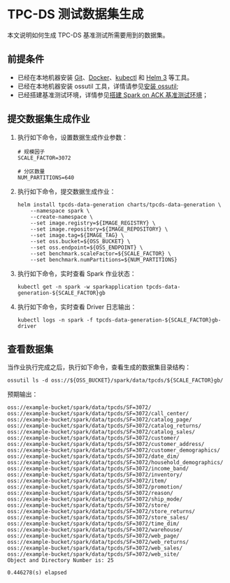 # TPC-DS 测试数据集生成

本文说明如何生成 TPC-DS 基准测试所需要用到的数据集。

## 前提条件

- 已经在本地机器安装 [Git](https://git-scm.com/)、[Docker](https://www.docker.com/)、[kubectl](https://kubernetes.io/docs/reference/kubectl/) 和 [Helm 3](https://helm.sh/) 等工具。
- 已经在本地机器安装 ossutil 工具，详情请参见[安装 ossutil](https://help.aliyun.com/zh/oss/developer-reference/install-ossutil);
- 已经搭建基准测试环境，详情参见[搭建 Spark on ACK 基准测试环境](setup.md)；

## 提交数据集生成作业

1. 执行如下命令，设置数据生成作业参数：

    ```shell
    # 规模因子
    SCALE_FACTOR=3072

    # 分区数量
    NUM_PARTITIONS=640
    ```

2. 执行如下命令，提交数据生成作业：

    ```shell
    helm install tpcds-data-generation charts/tpcds-data-generation \
        --namespace spark \
        --create-namespace \
        --set image.registry=${IMAGE_REGISTRY} \
        --set image.repository=${IMAGE_REPOSITORY} \
        --set image.tag=${IMAGE_TAG} \
        --set oss.bucket=${OSS_BUCKET} \
        --set oss.endpoint=${OSS_ENDPOINT} \
        --set benchmark.scaleFactor=${SCALE_FACTOR} \
        --set benchmark.numPartitions=${NUM_PARTITIONS}
    ```

3. 执行如下命令，实时查看 Spark 作业状态：

    ```shell
    kubectl get -n spark -w sparkapplication tpcds-data-generation-${SCALE_FACTOR}gb
    ```

4. 执行如下命令，实时查看 Driver 日志输出：

    ```shell
    kubectl logs -n spark -f tpcds-data-generation-${SCALE_FACTOR}gb-driver
    ```

## 查看数据集

当作业执行完成之后，执行如下命令，查看生成的数据集目录结构：

```shell
ossutil ls -d oss://${OSS_BUCKET}/spark/data/tpcds/${SCALE_FACTOR}gb/
```

预期输出：

```text
oss://example-bucket/spark/data/tpcds/SF=3072/
oss://example-bucket/spark/data/tpcds/SF=3072/call_center/
oss://example-bucket/spark/data/tpcds/SF=3072/catalog_page/
oss://example-bucket/spark/data/tpcds/SF=3072/catalog_returns/
oss://example-bucket/spark/data/tpcds/SF=3072/catalog_sales/
oss://example-bucket/spark/data/tpcds/SF=3072/customer/
oss://example-bucket/spark/data/tpcds/SF=3072/customer_address/
oss://example-bucket/spark/data/tpcds/SF=3072/customer_demographics/
oss://example-bucket/spark/data/tpcds/SF=3072/date_dim/
oss://example-bucket/spark/data/tpcds/SF=3072/household_demographics/
oss://example-bucket/spark/data/tpcds/SF=3072/income_band/
oss://example-bucket/spark/data/tpcds/SF=3072/inventory/
oss://example-bucket/spark/data/tpcds/SF=3072/item/
oss://example-bucket/spark/data/tpcds/SF=3072/promotion/
oss://example-bucket/spark/data/tpcds/SF=3072/reason/
oss://example-bucket/spark/data/tpcds/SF=3072/ship_mode/
oss://example-bucket/spark/data/tpcds/SF=3072/store/
oss://example-bucket/spark/data/tpcds/SF=3072/store_returns/
oss://example-bucket/spark/data/tpcds/SF=3072/store_sales/
oss://example-bucket/spark/data/tpcds/SF=3072/time_dim/
oss://example-bucket/spark/data/tpcds/SF=3072/warehouse/
oss://example-bucket/spark/data/tpcds/SF=3072/web_page/
oss://example-bucket/spark/data/tpcds/SF=3072/web_returns/
oss://example-bucket/spark/data/tpcds/SF=3072/web_sales/
oss://example-bucket/spark/data/tpcds/SF=3072/web_site/
Object and Directory Number is: 25

0.446278(s) elapsed
```
